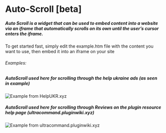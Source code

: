 # Auto-Scroll [beta]
##### Auto Scroll is a widget that can be used to embed content into a website via an iframe that automatically scrolls on its own until the user’s cursor enters the iframe.

 To get started fast, simply edit the example.htm file with the content you want to use, then embed it into an iframe on your site
  ###### Examples:
##### AutoScroll used here for scrolling through the help ukraine ads (as seen in example)
![Example from HelpUKR.xyz](https://cdn.discordapp.com/attachments/418117731150200862/972632348308938842/ezgif.com-gif-maker_6.webp)
##### AutoScroll used here for scrolling through Reviews on the plugin resource help page (ultracommand.pluginwiki.xyz)
![Example from ultracommand.pluginwiki.xyz](https://cdn.discordapp.com/attachments/418117731150200862/972619874419490897/example-pluginwiki.webp)
